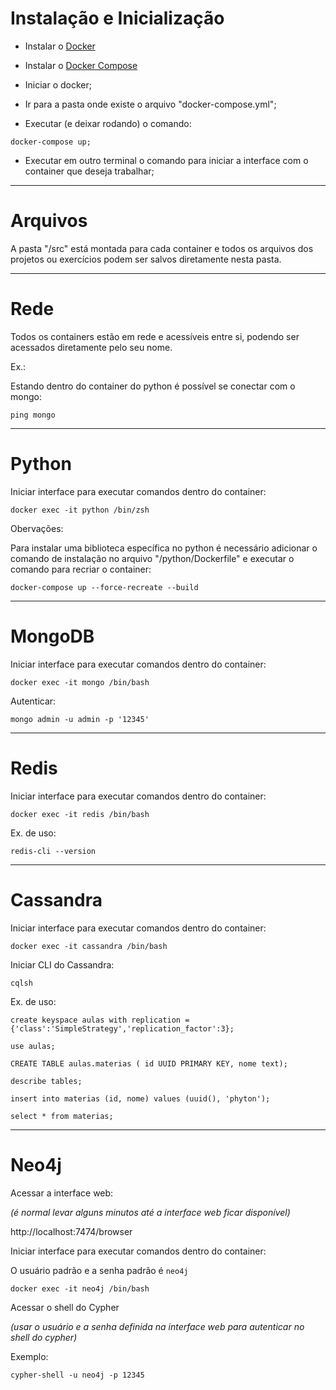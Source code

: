 # Instalação e Inicialização

* Instalar o [Docker](https://docs.docker.com/install/)

* Instalar o [Docker Compose](https://docs.docker.com/compose/install/)

* Iniciar o docker;

* Ir para a pasta onde existe o arquivo "docker-compose.yml";

* Executar (e deixar rodando) o comando: 

```
docker-compose up;
```
* Executar em outro terminal o comando para iniciar a interface com o container que deseja trabalhar;

---

# Arquivos

A pasta "/src" está montada para cada container e todos os arquivos dos projetos ou exercícios podem ser salvos diretamente nesta pasta.

---

# Rede

Todos os containers estão em rede e acessíveis entre si, podendo ser acessados diretamente pelo seu nome.

Ex.: 

Estando dentro do container do python é possível se conectar com o mongo:

```
ping mongo
```

---

# Python

Iniciar interface para executar comandos dentro do container:  

```
docker exec -it python /bin/zsh
```

Obervações:

Para instalar uma biblioteca específica no python é necessário adicionar o comando de instalação no arquivo "/python/Dockerfile" e executar o comando para  recriar o container:

```
docker-compose up --force-recreate --build
```

---

# MongoDB

Iniciar interface para executar comandos dentro do container:  

```
docker exec -it mongo /bin/bash
```

Autenticar: 

```
mongo admin -u admin -p '12345'
```

---

# Redis

Iniciar interface para executar comandos dentro do container:  

```
docker exec -it redis /bin/bash
```

Ex. de uso: 

```
redis-cli --version
```

---

# Cassandra

Iniciar interface para executar comandos dentro do container:  

```
docker exec -it cassandra /bin/bash
```

Iniciar CLI do Cassandra: 

```
cqlsh
```

Ex. de uso: 

```
create keyspace aulas with replication = {'class':'SimpleStrategy','replication_factor':3};

use aulas;

CREATE TABLE aulas.materias ( id UUID PRIMARY KEY, nome text);

describe tables;

insert into materias (id, nome) values (uuid(), 'phyton');

select * from materias;
```

---

# Neo4j

Acessar a interface web: 

*(é normal levar alguns minutos até a interface web ficar disponível)*

http://localhost:7474/browser


Iniciar interface para executar comandos dentro do container:  


O usuário padrão e a senha padrão é ``neo4j``

```
docker exec -it neo4j /bin/bash
```

Acessar o shell do Cypher

*(usar o usuário e a senha definida na interface web para autenticar no shell do cypher)*

Exemplo: 

```
cypher-shell -u neo4j -p 12345
```